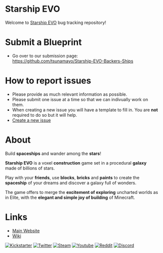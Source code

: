 # Starship EVO

Welcome to [Starship EVO](https://www.skywanderersgame.com/) bug tracking repository!

# Submit a Blueprint
- Go over to our submission page: https://github.com/tsunamayo/Starship-EVO-Backers-Ships

# How to report issues

- Please provide as much relevant information as possible.
- Please submit one issue at a time so that we can indivually work on them.
- When creating a new issue you will have a template to fill in. You are **not** required to do so but it will help.
- [Create a new issue](https://github.com/tsunamayo/Skywanderers/issues/new)

# About

Build **spaceships** and wander among the **stars**!

**Starship EVO** is a voxel **construction** game set in a procedural **galaxy** made of billions of stars.

Play with your **friends**, use **blocks**, **bricks** and **paints** to create the **spaceship** of your dreams and discover a galaxy full of wonders.

The game offers to merge the **excitement of exploring** uncharted worlds as in Elite, with the **elegant and simple joy of building** of Minecraft.

# Links

- [Main Website](https://www.skywanderersgame.com/)
- [Wiki](https://skywanderers.gamepedia.com/Skywanderers_Wiki)

[![Kickstarter](https://www.skywanderersgame.com/img/logo-kickstarter.png)](https://www.kickstarter.com/projects/skywanderers/skywanderers)
[![Twitter](https://www.skywanderersgame.com/img/logo-twt.png)](https://twitter.com/TransNeonOrange)
[![Steam](https://www.skywanderersgame.com/img/logo-stm.png)](http://steamcommunity.com/sharedfiles/filedetails/?id=875717459)
[![Youtube](https://www.skywanderersgame.com/img/logo-yt.png)](https://www.youtube.com/channel/UCITNnomMkqQv1aNi_8dxVBQ)
[![Reddit](https://www.skywanderersgame.com/img/logo-rdi.png)](https://www.reddit.com/r/skywanderers/)
[![Discord](https://www.skywanderersgame.com/img/logo-dsc.png)](https://discord.gg/ufGxXzB)

